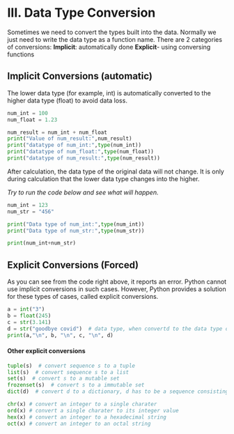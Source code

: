 # III. Data Type Conversion

Sometimes we need to convert the types built into the data. Normally we just need to write the data type as a function name.
There are 2 categories of conversions:
    **Implicit**: automatically done
    **Explicit**- using conversing functions

## Implicit Conversions (automatic)

The lower data type (for example, int) is automatically converted to the higher data type (float) to avoid data loss.

```Python
num_int = 100
num_float = 1.23

num_result = num_int + num_float
print("Value of num_result:",num_result)
print("datatype of num_int:",type(num_int))
print("datatype of num_float:",type(num_float))
print("datatype of num_result:",type(num_result))
```

After calculation, the data type of the original data will not change. It is only during calculation that the lower data type changes into the higher.

*Try to run the code below and see what will happen.*
```Python
num_int = 123
num_str = "456"

print("Data type of num_int:",type(num_int))
print("Data type of num_str:",type(num_str))

print(num_int+num_str)
```

## Explicit Conversions (Forced)

As you can see from the code right above, it reports an error. Python cannot use implicit conversions in such cases. However, Python provides a solution for these types of cases, called explicit conversions.

```Python
a = int("3")
b = float(245)
c = str(3.141)
d = str("goodbye covid")  # data type, when convertd to the data type of itself, remains what it was.
print(a,"\n", b, "\n", c, "\n", d)
```

#### Other explicit conversions
```python
tuple(s)  # convert sequence s to a tuple
list(s)  # convert sequence s to a list
set(s)  # convert s to a mutable set
frozenset(s)  # convert s to a immutable set
dict(d)  # convert d to a dictionary, d has to be a sequence consisting of (key, value)

chr(x) # convert an integer to a single charater
ord(x) # convert a single charater to its integer value
hex(x) # convert an integer to a hexadecimal string
oct(x) # convert an integer to an octal string
```
